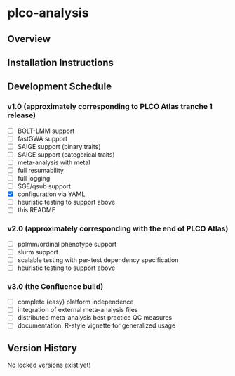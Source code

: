 # plco-analysis

## Overview

## Installation Instructions

## Development Schedule
### v1.0 (approximately corresponding to PLCO Atlas tranche 1 release)
- [ ] BOLT-LMM support
- [ ] fastGWA support
- [ ] SAIGE support (binary traits)
- [ ] SAIGE support (categorical traits)
- [ ] meta-analysis with metal
- [ ] full resumability
- [ ] full logging
- [ ] SGE/qsub support
- [x] configuration via YAML
- [ ] heuristic testing to support above
- [ ] this README

### v2.0 (approximately corresponding with the end of PLCO Atlas)
- [ ] polmm/ordinal phenotype support
- [ ] slurm support
- [ ] scalable testing with per-test dependency specification
- [ ] heuristic testing to support above

### v3.0 (the Confluence build)
- [ ] complete (easy) platform independence
- [ ] integration of external meta-analysis files
- [ ] distributed meta-analysis best practice QC measures
- [ ] documentation: R-style vignette for generalized usage

## Version History
No locked versions exist yet!
